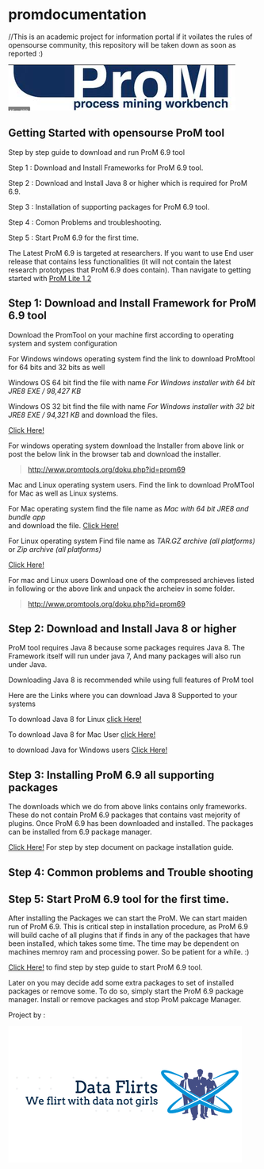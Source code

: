 # promdocumentation
//This is an academic project for information portal if it voilates the rules of opensourse community, this repository will be taken down as soon as reported :)


![ProM tool](https://github.com/AkshayDevkate/promdocumentation/blob/main/Screenshot%202020-10-29%20at%202.13.13%20PM.png)

## Getting Started with opensourse ProM tool 

  Step by step guide to download and run ProM 6.9 tool 

  Step 1 : Download and Install Frameworks for ProM 6.9 tool. 

  Step 2 : Download and Install Java 8 or higher which is required for ProM 6.9. 
  
  Step 3 : Installation of supporting packages for ProM 6.9 tool. 
  
  Step 4 : Comon Problems and troubleshooting.  
  
  Step 5 : Start ProM 6.9 for the first time. 


The Latest ProM 6.9 is targeted at researchers.
If you want to use End user release that contains less functionalities (it will not contain the latest research prototypes that ProM 6.9 does contain). Than navigate to getting started with [ProM Lite 1.2](https://github.com/AkshayDevkate/promdocumentation/edit/main/README.md)



   ## Step 1: Download and Install Framework for ProM 6.9 tool

   Download the PromTool on your machine first according to operating system and system configuration 

   For Windows windows operating system 
    find the link to download ProMtool for 64 bits and 32 bits as well 

   Windows OS 64 bit find the file with name 
     *For Windows installer with 64 bit JRE8 
     EXE / 98,427 KB*
 
 Windows OS 32 bit find the file with name 
     *For Windows installer with 32 bit JRE8
     EXE / 94,321 KB*
      and download the files.
   
  [Click Here!](http://www.promtools.org/doku.php?id=prom69)
        
   For windows operating system download the Installer from above link or post the below link in the browser tab and download the installer.

> http://www.promtools.org/doku.php?id=prom69




   Mac and Linux operating system users. 
   Find the link to download ProMTool for Mac as well as Linux systems.
   
   For Mac operating system 
    find the file name as *Mac with 64 bit JRE8 and bundle app*  
    and download the file.
   [Click Here!](http://www.promtools.org/doku.php?id=prom69)
   
   For Linux operating system 
    Find file name as *TAR.GZ archive (all platforms)* 
    or
    *Zip archive (all platforms)*
      
   [Click Here!](http://www.promtools.org/doku.php?id=prom69)
        
   For mac and Linux users Download one of the compressed archieves listed in following or the above link and unpack the archeiev in some folder.
   
> http://www.promtools.org/doku.php?id=prom69

   ## Step 2: Download and Install Java 8 or higher 

ProM tool requires Java 8 because some packages requires Java 8.
The Framework itself will run under java 7, And many packages will also run under Java. 

Downloading Java 8 is recommended while using full features of ProM tool 

Here are the Links where you can download Java 8 Supported to your systems 


  To download Java 8 for Linux 
  [click Here!](javalinux.pdf)
       
  To download Java 8 for Mac User 
  [click Here!](javadownload.pdf)
      
   to download Java for Windows users 
   [Click Here!](javaWindows.pdf)
   
   
  ## Step 3: Installing ProM 6.9 all supporting packages 
 
 The downloads which we do from above links contains only frameworks. These do not contain ProM 6.9 packages that contains vast mejority of plugins. Once ProM 6.9 has been downloaded and installed. The packages can be installed from 6.9 package manager. 
 
 [Click Here!](prompakcageinstall.pdf) For step by step document on package installation guide. 
 
  ## Step 4: Common problems and Trouble shooting 





  ## Step 5: Start ProM 6.9 tool for the first time. 

After installing the Packages we can start the ProM. We can start maiden run of ProM 6.9. This is critical step in installation procedure, as ProM 6.9 will build cache of all plugins that if finds in any of the packages that have been installed, which takes some time. The time may be dependent on machines memroy ram and processing power. So be patient for a while. :)

[Click Here!](gettingstartedprom.pdf) to find step by step guide to start ProM 6.9 tool. 

Later on you may decide add some extra packages to set of installed packages or remove some. To do so, simply start the ProM 6.9 package manager. Install or remove packages and stop ProM pakcage Manager.





Project by :

![Group Logo](Screenshot_2020-10-05_at_12.34.14_PM-removebg-preview.png)
